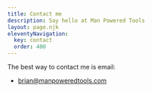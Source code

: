 ```yaml
---
title: Contact me
description: Say hello at Man Powered Tools
layout: page.njk
eleventyNavigation:
  key: contact
  order: 400
---
```


The best way to contact me is email:

- [brian@manpoweredtools.com](mailto:brian@manpoweredtools.com?subject=Hey%20Brian!)
